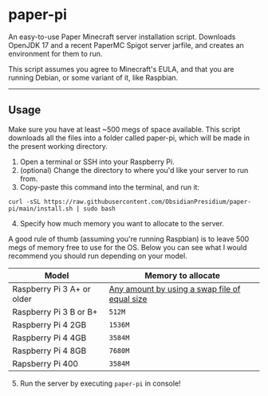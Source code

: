 # paper-pi
An easy-to-use Paper Minecraft server installation script.
Downloads OpenJDK 17 and a recent PaperMC Spigot server jarfile, and creates an environment for them to run.

This script assumes you agree to Minecraft's EULA, and that you are running Debian, or some variant of it, like Raspbian.

---
## Usage
Make sure you have at least ~500 megs of space available.
This script downloads all the files into a folder called paper-pi, which will be made in the present working directory.
1. Open a terminal or SSH into your Raspberry Pi.
2. (optional) Change the directory to where you'd like your server to run from.
3. Copy-paste this command into the terminal, and run it:

`curl -sSL https://raw.githubusercontent.com/ObsidianPresidium/paper-pi/main/install.sh | sudo bash`

4. Specify how much memory you want to allocate to the server.

A good rule of thumb (assuming you're running Raspbian) is to leave 500 megs of memory free to use for the OS. Below you can see what I would recommend you should run depending on your model.

| Model | Memory to allocate|
| ----------- | ----------- |
| Raspberry Pi 3 A+ or older | [Any amount by using a swap file of equal size](https://github.com/ObsidianPresidium/paper-pi/wiki/Old-Raspberry-Pi-models) |
| Raspberry Pi 3 B or B+ | `512M` |
| Raspberry Pi 4 2GB | `1536M` |
| Raspberry Pi 4 4GB | `3584M` |
| Raspberry Pi 4 8GB | `7680M` |
| Rapsberry Pi 400 | `3584M` |

5. Run the server by executing `paper-pi` in console!